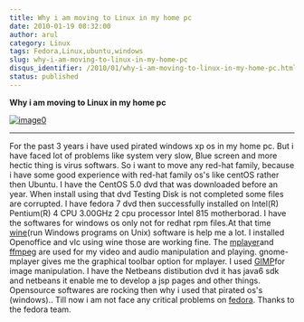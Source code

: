 ```yaml
---
title: Why i am moving to Linux in my home pc
date: 2010-01-19 08:32:00
author: arul
category: Linux
tags: Fedora,Linux,ubuntu,windows
slug: why-i-am-moving-to-linux-in-my-home-pc
disqus_identifier: /2010/01/why-i-am-moving-to-linux-in-my-home-pc.html
status: published
---
```


**Why i am moving to Linux in my home pc**

[![image0](http://2.bp.blogspot.com/_X5tq9y9xv2s/S1W9zR_h0gI/AAAAAAAAAHY/4OaNP6AamFo/s400/fedora.png)](http://2.bp.blogspot.com/_X5tq9y9xv2s/S1W9zR_h0gI/AAAAAAAAAHY/4OaNP6AamFo/s1600-h/fedora.png)

------------------------------------------------------------------------

For the past 3 years i have used pirated windows xp os in my home pc.
But i have faced lot of problems like system very slow, Blue screen and
more hectic thing is virus softwars. So i want to move any red-hat
family, because i have some good experience with red-hat family os\'s
like centOS rather then Ubuntu. I have the CentOS 5.0 dvd that was
downloaded before an year. When install using that dvd Testing Disk is
not completed some files are corrupted. I have fedora 7 dvd then
successfully installed on Intel(R) Pentium(R) 4 CPU 3.00GHz 2 cpu
processor Intel 815 motherborad. I have the softwares for windows os
only not for redhat rpm files.At that time
[wine](http://www.winehq.org/)(run Windows programs on Unix) software is
help me a lot. I installed Openoffice and vlc using wine those are
working fine. The [mplayer](http://www.mplayerhq.hu/)and
[ffmpeg](http://ffmpeg.org/) are used for my video and audio
manipulation and playing. gnome-mplayer gives me the graphical toolbar
option for mplayer. I used [GIMP](http://www.gimp.org/)for image
manipulation. I have the Netbeans distibution dvd it has java6 sdk and
netbeans it enable me to develop a jsp pages and other things.
Opensource softwares are rocking then why i used that pirated os\'s
(windows).. Till now i am not face any critical problems on
[fedora](http://fedoraproject.org/). Thanks to the fedora team.
